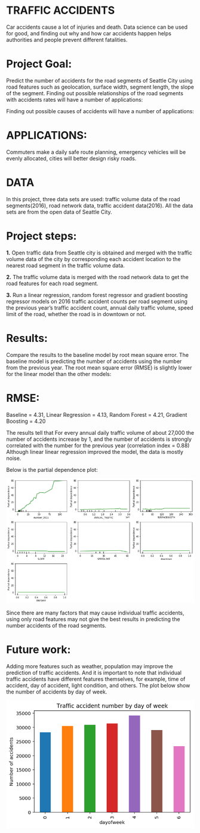 # **TRAFFIC ACCIDENTS**

Car accidents cause a lot of injuries and death. Data science can be used for good, and finding out why and how car accidents happen helps authorities and people prevent different fatalities.

# **Project Goal:**

Predict the number of accidents for the road segments of Seattle City using road features such as geolocation, surface width, segment length, the slope of the segment. Finding out possible relationships of the road segments with accidents rates will have a number of applications:

Finding out possible causes of accidents will have a number of applications:

# **APPLICATIONS:**

Commuters make a daily safe route planning, emergency vehicles will be evenly allocated, cities will better design risky roads.


# **DATA**

In this project, three data sets are used: traffic volume data of the road segments(2016), road network data, traffic accident data(2016). All the data sets are from the open data of Seattle City.




# **Project steps:**

**1.** Open traffic data from Seattle city is obtained and merged with the traffic volume data of the city by corresponding each accident location to the nearest road segment in the traffic volume data.

**2.** The traffic volume data is merged with the road network data to get the road features for each road segment.

**3.** Run a linear regression, random forest regressor and gradient boosting regressor models on 2016 traffic accident counts per road segment using the previous year’s traffic accident count, annual daily traffic volume, speed limit of the road, whether the road is in downtown or not. 

# **Results:**

Compare the results to the baseline model by root mean square error. The baseline model is predicting the number of accidents using the number from the previous year. The root mean square error (RMSE) is slightly lower for the linear model than the other models:

# **RMSE:**

Baseline = 4.31,
Linear Regression = 4.13,
Random Forest = 4.21,
Gradient Boosting = 4.20

The results tell that For every annual daily traffic volume of about 27,000 the number of accidents increase by 1, and the number of accidents is strongly correlated with the number for the previous year (correlation index = 0.88)
Although linear linear regression improved the model, the data is mostly noise.

Below is the partial dependence plot:

![Accidents by day](images/partial_dependenc_plot.png)


Since there are many factors that may cause individual traffic accidents, using only road features may not give the best results in predicting the number accidents of the road segments.

# **Future work:**
Adding more features such as weather, population may improve the prediction of traffic accidents. And it is important to note that individual traffic accidents have different features themselves, for example, time of accident, day of accident, light condition, and others. The plot below show the number of accidents by day of week.

![Accidents by day](images/accident_by_day.png)





















